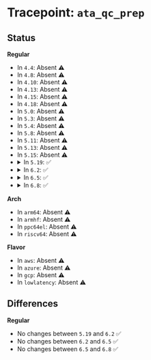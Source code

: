 # Tracepoint: <code>ata_qc_prep</code>

## Status
<b>Regular</b>
<ul>
<li>
In <code>4.4</code>: Absent ⚠️
</li>
<li>
In <code>4.8</code>: Absent ⚠️
</li>
<li>
In <code>4.10</code>: Absent ⚠️
</li>
<li>
In <code>4.13</code>: Absent ⚠️
</li>
<li>
In <code>4.15</code>: Absent ⚠️
</li>
<li>
In <code>4.18</code>: Absent ⚠️
</li>
<li>
In <code>5.0</code>: Absent ⚠️
</li>
<li>
In <code>5.3</code>: Absent ⚠️
</li>
<li>
In <code>5.4</code>: Absent ⚠️
</li>
<li>
In <code>5.8</code>: Absent ⚠️
</li>
<li>
In <code>5.11</code>: Absent ⚠️
</li>
<li>
In <code>5.13</code>: Absent ⚠️
</li>
<li>
In <code>5.15</code>: Absent ⚠️
</li>
<li>
<details>
<summary>In <code>5.19</code>: ✅</summary>

Event:

```c
struct trace_event_raw_ata_qc_issue_template {
    struct trace_entry ent;
    unsigned int ata_port;
    unsigned int ata_dev;
    unsigned int tag;
    unsigned char cmd;
    unsigned char dev;
    unsigned char lbal;
    unsigned char lbam;
    unsigned char lbah;
    unsigned char nsect;
    unsigned char feature;
    unsigned char hob_lbal;
    unsigned char hob_lbam;
    unsigned char hob_lbah;
    unsigned char hob_nsect;
    unsigned char hob_feature;
    unsigned char ctl;
    unsigned char proto;
    long unsigned int flags;
    char __data[0];
};
```
Function:

```c
void trace_event_raw_event_ata_qc_issue_template(void *__data, struct ata_queued_cmd *qc);
```
</details>
</li>
<li>
<details>
<summary>In <code>6.2</code>: ✅</summary>

Event:

```c
struct trace_event_raw_ata_qc_issue_template {
    struct trace_entry ent;
    unsigned int ata_port;
    unsigned int ata_dev;
    unsigned int tag;
    unsigned char cmd;
    unsigned char dev;
    unsigned char lbal;
    unsigned char lbam;
    unsigned char lbah;
    unsigned char nsect;
    unsigned char feature;
    unsigned char hob_lbal;
    unsigned char hob_lbam;
    unsigned char hob_lbah;
    unsigned char hob_nsect;
    unsigned char hob_feature;
    unsigned char ctl;
    unsigned char proto;
    long unsigned int flags;
    char __data[0];
};
```
Function:

```c
void trace_event_raw_event_ata_qc_issue_template(void *__data, struct ata_queued_cmd *qc);
```
</details>
</li>
<li>
<details>
<summary>In <code>6.5</code>: ✅</summary>

Event:

```c
struct trace_event_raw_ata_qc_issue_template {
    struct trace_entry ent;
    unsigned int ata_port;
    unsigned int ata_dev;
    unsigned int tag;
    unsigned char cmd;
    unsigned char dev;
    unsigned char lbal;
    unsigned char lbam;
    unsigned char lbah;
    unsigned char nsect;
    unsigned char feature;
    unsigned char hob_lbal;
    unsigned char hob_lbam;
    unsigned char hob_lbah;
    unsigned char hob_nsect;
    unsigned char hob_feature;
    unsigned char ctl;
    unsigned char proto;
    long unsigned int flags;
    char __data[0];
};
```
Function:

```c
void trace_event_raw_event_ata_qc_issue_template(void *__data, struct ata_queued_cmd *qc);
```
</details>
</li>
<li>
<details>
<summary>In <code>6.8</code>: ✅</summary>

Event:

```c
struct trace_event_raw_ata_qc_issue_template {
    struct trace_entry ent;
    unsigned int ata_port;
    unsigned int ata_dev;
    unsigned int tag;
    unsigned char cmd;
    unsigned char dev;
    unsigned char lbal;
    unsigned char lbam;
    unsigned char lbah;
    unsigned char nsect;
    unsigned char feature;
    unsigned char hob_lbal;
    unsigned char hob_lbam;
    unsigned char hob_lbah;
    unsigned char hob_nsect;
    unsigned char hob_feature;
    unsigned char ctl;
    unsigned char proto;
    long unsigned int flags;
    char __data[0];
};
```
Function:

```c
void trace_event_raw_event_ata_qc_issue_template(void *__data, struct ata_queued_cmd *qc);
```
</details>
</li>
</ul>
<b>Arch</b>
<ul>
<li>
In <code>arm64</code>: Absent ⚠️
</li>
<li>
In <code>armhf</code>: Absent ⚠️
</li>
<li>
In <code>ppc64el</code>: Absent ⚠️
</li>
<li>
In <code>riscv64</code>: Absent ⚠️
</li>
</ul>
<b>Flavor</b>
<ul>
<li>
In <code>aws</code>: Absent ⚠️
</li>
<li>
In <code>azure</code>: Absent ⚠️
</li>
<li>
In <code>gcp</code>: Absent ⚠️
</li>
<li>
In <code>lowlatency</code>: Absent ⚠️
</li>
</ul>

## Differences
<b>Regular</b>
<ul>
<li>
No changes between <code>5.19</code> and <code>6.2</code> ✅
</li>
<li>
No changes between <code>6.2</code> and <code>6.5</code> ✅
</li>
<li>
No changes between <code>6.5</code> and <code>6.8</code> ✅
</li>
</ul>
